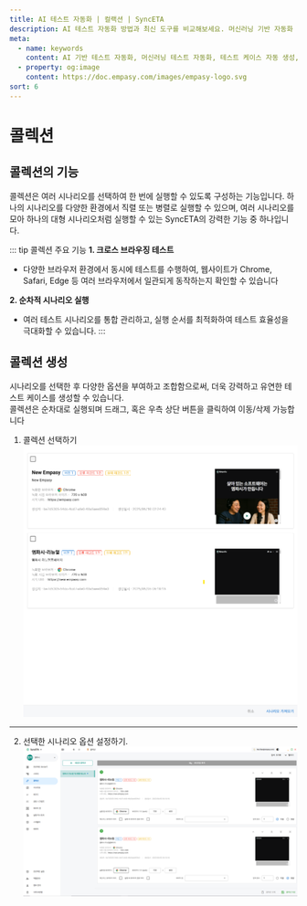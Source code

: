 ```yaml
---
title: AI 테스트 자동화 | 컬랙션 | SyncETA
description: AI 테스트 자동화 방법과 최신 도구를 비교해보세요. 머신러닝 기반 자동화 테스트로 QA 효율성을 높이는 방법을 알아봅니다.
meta:
  - name: keywords
    content: AI 기반 테스트 자동화, 머신러닝 테스트 자동화, 테스트 케이스 자동 생성, AI QA 도구, 자동화 테스트 솔루션, AI를 활용한 테스트 자동화 방법
  - property: og:image
    content: https://doc.empasy.com/images/empasy-logo.svg
sort: 6
---
```


# 콜렉션

## 콜렉션의 기능

콜렉션은 여러 시나리오를 선택하여 한 번에 실행할 수 있도록 구성하는 기능입니다.
하나의 시나리오를 다양한 환경에서 직렬 또는 병렬로 실행할 수 있으며, 여러 시나리오를 모아 하나의 대형 시나리오처럼 실행할 수 있는 SyncETA의 강력한 기능 중 하나입니다.

::: tip 콜렉션 주요 기능
**1. 크로스 브라우징 테스트**

- 다양한 브라우저 환경에서 동시에 테스트를 수행하여, 웹사이트가 Chrome, Safari, Edge 등 여러 브라우저에서 일관되게 동작하는지 확인할 수 있습니다

**2. 순차적 시나리오 실행**

- 여러 테스트 시나리오를 통합 관리하고, 실행 순서를 최적화하여 테스트 효율성을 극대화할 수 있습니다.
  :::

## 콜렉션 생성

시나리오를 선택한 후 다양한 옵션을 부여하고 조합함으로써, 더욱 강력하고 유연한 테스트 케이스를 생성할 수 있습니다.  
콜렉션은 순차대로 실행되며 드래그, 혹은 우측 상단 버튼을 클릭하여 이동/삭제 가능합니다

1. 콜렉션 선택하기
   ![image](./image/collection-select.png)

---

2. 선택한 시나리오 옵션 설정하기.
   ![image](./image/collection.png)
